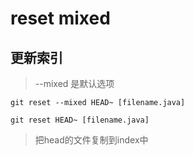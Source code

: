 # reset mixed

## 更新索引

> --mixed 是默认选项

```shell
git reset --mixed HEAD~ [filename.java]

git reset HEAD~ [filename.java]
```

> 把head的文件复制到index中
